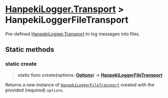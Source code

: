 # <a name="class-hanpeki-logger-file-transport"></a>[HanpekiLogger.Transport](./hanpeki-logger-transport.md) > HanpekiLoggerFileTransport

Pre-defined [HanpekiLogger.Transport](./hanpeki-logger-transport.md) to log messages into files.


## Static methods

### <a name="static-create"></a> static create

>**static func create(options: [Options](./transport-file-options.md)) → [HanpekiLoggerFileTransport](#class-hanpeki-logger-file-transport)**

Returns a new instance of [`HanpekiLoggerFileTransport`](#class-hanpeki-logger-file-transport) created with the provided (required) `options`.
